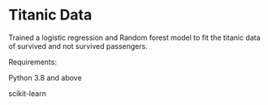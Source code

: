 # Titanic Data

Trained a logistic regression and Random forest model to fit the titanic data of survived and not survived passengers. 

Requirements:

Python 3.8 and above

scikit-learn
